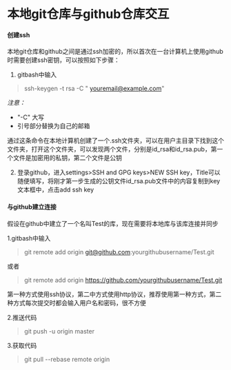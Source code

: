 # 本地git仓库与github仓库交互

#### 创建ssh

本地git仓库和github之间是通过ssh加密的，所以首次在一台计算机上使用github时需要创建ssh密钥，可以按照如下步骤：

1. gitbash中输入 
> ssh-keygen -t rsa -C " youremail@example.com"

<i>注意：</i>
* "-C" 大写
* 引号部分替换为自己的邮箱

通过这条命令在本地计算机创建了一个.ssh文件夹，可以在用户主目录下找到这个文件夹，打开这个文件夹，可以发现两个文件，分别是id_rsa和id_rsa.pub，第一个文件是加密用的私钥，第二个文件是公钥

2. 登录github，进入settings>SSH and GPG keys>NEW SSH key，Title可以随便填写，将刚才第一步生成的公钥文件id_rsa.pub文件中的内容复制到key文本框中，点击add ssh key

#### 与github建立连接

假设在github中建立了一个名叫Test的库，现在需要将本地库与该库连接并同步

1.gitbash中输入

>git remote add origin git@github.com:yourgithubusername/Test.git

或者

>git remote add origin https://github.com/yourgithubusername/Test.git

第一种方式使用ssh协议，第二中方式使用http协议，推荐使用第一种方式，第二种方式每次提交时都会输入用户名和密码，很不方便

2.推送代码

>git push -u origin master

3.获取代码

>git pull --rebase remote origin
